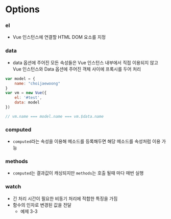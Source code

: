 # Options

### el
* Vue 인스턴스에 연결할 HTML DOM 요소를 지정

### data
* data 옵션에 주어진 모든 속성들은 Vue 인스턴스 내부에서 직접 이용되지 않고 Vue 인스턴스와 Data 옵션에 주어진 객체 사이에 프록시를 두어 처리

```javascript
var model = {
    name: "choijaewoong"
}
var vm = new Vue({
    el: '#test',
    data: model
})

// vm.name === model.name === vm.$data.name 
```

### computed
* `computed`라는 속성을 이용해 메소드를 등록해두면 해당 메소드를 속성처럼 이용 가능

### methods
* `computed`는 결과값이 캐싱되지만 `methods`는 호출 될때 마다 매번 실행

### watch 
* 긴 처리 시간이 필요한 비동기 처리에 적합한 특징을 가짐
* 함수의 인자로 변경된 값을 전달
    * 예제 3-3

